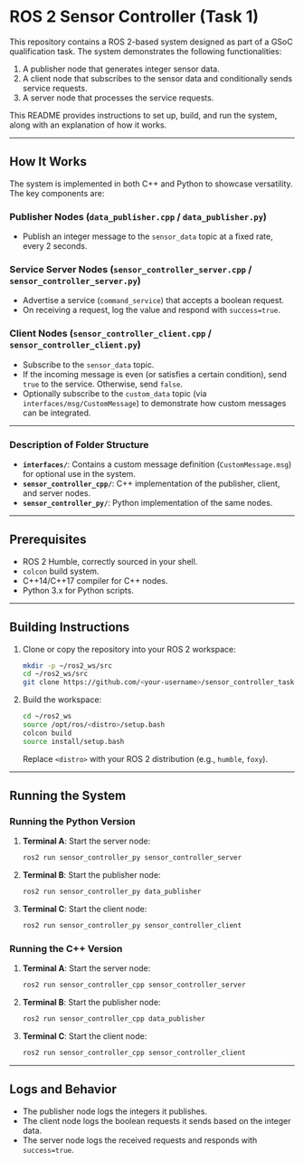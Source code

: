 # ROS 2 Sensor Controller (Task 1)

This repository contains a ROS 2-based system designed as part of a GSoC qualification task. The system demonstrates the following functionalities:
1. A publisher node that generates integer sensor data.
2. A client node that subscribes to the sensor data and conditionally sends service requests.
3. A server node that processes the service requests.

This README provides instructions to set up, build, and run the system, along with an explanation of how it works.

---

## How It Works

The system is implemented in both C++ and Python to showcase versatility. The key components are:

### Publisher Nodes (`data_publisher.cpp` / `data_publisher.py`)
- Publish an integer message to the `sensor_data` topic at a fixed rate, every 2 seconds.

### Service Server Nodes (`sensor_controller_server.cpp` / `sensor_controller_server.py`)
- Advertise a service (`command_service`) that accepts a boolean request.
- On receiving a request, log the value and respond with `success=true`.

### Client Nodes (`sensor_controller_client.cpp` / `sensor_controller_client.py`)
- Subscribe to the `sensor_data` topic.
- If the incoming message is even (or satisfies a certain condition), send `true` to the service. Otherwise, send `false`.
- Optionally subscribe to the `custom_data` topic (via `interfaces/msg/CustomMessage`) to demonstrate how custom messages can be integrated.

---

### Description of Folder Structure

- **`interfaces/`**: Contains a custom message definition (`CustomMessage.msg`) for optional use in the system.
- **`sensor_controller_cpp/`**: C++ implementation of the publisher, client, and server nodes.
- **`sensor_controller_py/`**: Python implementation of the same nodes.

---

## Prerequisites

- ROS 2 Humble, correctly sourced in your shell.
- `colcon` build system.
- C++14/C++17 compiler for C++ nodes.
- Python 3.x for Python scripts.

---

## Building Instructions

1. Clone or copy the repository into your ROS 2 workspace:
   ```bash
   mkdir -p ~/ros2_ws/src
   cd ~/ros2_ws/src
   git clone https://github.com/<your-username>/sensor_controller_task.git
   ```

2. Build the workspace:
   ```bash
   cd ~/ros2_ws
   source /opt/ros/<distro>/setup.bash
   colcon build
   source install/setup.bash
   ```
   Replace `<distro>` with your ROS 2 distribution (e.g., `humble`, `foxy`).

---

## Running the System

### Running the Python Version

1. **Terminal A**: Start the server node:
   ```bash
   ros2 run sensor_controller_py sensor_controller_server
   ```

2. **Terminal B**: Start the publisher node:
   ```bash
   ros2 run sensor_controller_py data_publisher
   ```

3. **Terminal C**: Start the client node:
   ```bash
   ros2 run sensor_controller_py sensor_controller_client
   ```

### Running the C++ Version

1. **Terminal A**: Start the server node:
   ```bash
   ros2 run sensor_controller_cpp sensor_controller_server
   ```

2. **Terminal B**: Start the publisher node:
   ```bash
   ros2 run sensor_controller_cpp data_publisher
   ```

3. **Terminal C**: Start the client node:
   ```bash
   ros2 run sensor_controller_cpp sensor_controller_client
   ```

---

## Logs and Behavior

- The publisher node logs the integers it publishes.
- The client node logs the boolean requests it sends based on the integer data.
- The server node logs the received requests and responds with `success=true`.
